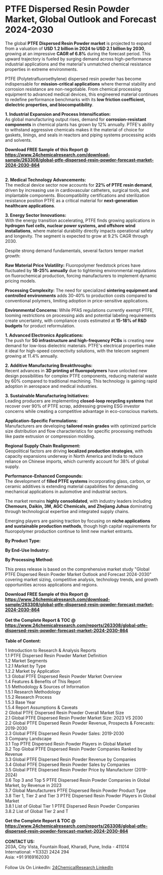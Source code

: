<h1>PTFE Dispersed Resin Powder Market, Global Outlook and Forecast 2024-2030</h1><p>The global <strong>PTFE Dispersed Resin Powder market</strong> is projected to expand from a valuation of <strong>USD 1.2 billion in 2024 to USD 2.1 billion by 2030</strong>, growing at an impressive <strong>CAGR of 6.8%</strong> during the forecast period. This upward trajectory is fueled by surging demand across high-performance industrial applications and the material's unmatched chemical resistance properties in extreme environments.</p><p>PTFE (Polytetrafluoroethylene) dispersed resin powder has become indispensable for <strong>mission-critical applications</strong> where thermal stability and corrosion resistance are non-negotiable. From chemical processing equipment to advanced medical devices, this engineered material continues to redefine performance benchmarks with its <strong>low friction coefficient, dielectric properties, and biocompatibility</strong>.</p><p><strong>1. Industrial Expansion and Process Intensification:</strong><br>
As global manufacturing output rises, demand for <strong>corrosion-resistant components</strong> in chemical plants has grown by 12% annually. PTFE's ability to withstand aggressive chemicals makes it the material of choice for gaskets, linings, and seals in reactors and piping systems processing acids and solvents.</p><div><b>Download FREE Sample of this Report @ 
            <a href="https://www.24chemicalresearch.com/download-sample/263308/global-ptfe-dispersed-resin-powder-forecast-market-2024-2030-864">
            https://www.24chemicalresearch.com/download-sample/263308/global-ptfe-dispersed-resin-powder-forecast-market-2024-2030-864</a></b></div><br><p><strong>2. Medical Technology Advancements:</strong><br>
The medical device sector now accounts for <strong>22% of PTFE resin demand</strong>, driven by increasing use in cardiovascular catheters, surgical tools, and implantable components. Biocompatibility certifications and sterilization resistance position PTFE as a critical material for <strong>next-generation healthcare applications</strong>.</p><p><strong>3. Energy Sector Innovations:</strong><br>
With the energy transition accelerating, PTFE finds growing applications in <strong>hydrogen fuel cells, nuclear power systems, and offshore wind installations</strong>, where material durability directly impacts operational safety and longevity. The segment is expected to grow at 9.2% CAGR through 2030.</p><p>Despite strong demand fundamentals, several factors temper market growth:</p><p><strong>Raw Material Price Volatility:</strong> Fluoropolymer feedstock prices have fluctuated by <strong>18-25% annually</strong> due to tightening environmental regulations on fluorochemical production, forcing manufacturers to implement dynamic pricing models.</p><p><strong>Processing Complexity:</strong> The need for specialized <strong>sintering equipment and controlled environments</strong> adds 30-40% to production costs compared to conventional polymers, limiting adoption in price-sensitive applications.</p><p><strong>Environmental Concerns:</strong> While PFAS regulations currently exempt PTFE, looming restrictions on processing aids and potential labeling requirements create uncertainty, with compliance costs estimated at <strong>15-18% of R&amp;D budgets</strong> for product reformulation.</p><p><strong>1. Advanced Electronics Applications:</strong><br>
The push for <strong>5G infrastructure and high-frequency PCBs</strong> is creating new demand for low-loss dielectric materials. PTFE's electrical properties make it ideal for high-speed connectivity solutions, with the telecom segment growing at 11.4% annually.</p><p><strong>2. Additive Manufacturing Breakthroughs:</strong><br>
Recent advances in <strong>3D printing of fluoropolymers</strong> have unlocked new design possibilities for complex PTFE components, reducing material waste by 60% compared to traditional machining. This technology is gaining rapid adoption in aerospace and medical industries.</p><p><strong>3. Sustainable Manufacturing Initiatives:</strong><br>
Leading producers are implementing <strong>closed-loop recycling systems</strong> that recover over 90% of PTFE scrap, addressing growing ESG investor concerns while creating a competitive advantage in eco-conscious markets.</p><p><strong>Application-Specific Formulations:</strong><br>
	Manufacturers are developing <strong>tailored resin grades</strong> with optimized particle size distribution and flow characteristics for specific processing methods like paste extrusion or compression molding.</p><p><strong>Regional Supply Chain Realignment:</strong><br>
	Geopolitical factors are driving <strong>localized production strategies</strong>, with capacity expansions underway in North America and India to reduce reliance on Chinese imports, which currently account for 38% of global supply.</p><p><strong>Performance-Enhanced Compounds:</strong><br>
	The development of <strong>filled PTFE systems</strong> incorporating glass, carbon, or ceramic additives is extending material capabilities for demanding mechanical applications in automotive and industrial sectors.</p><p>The market remains <strong>highly consolidated</strong>, with industry leaders including <strong>Chemours, Daikin, 3M, AGC Chemicals, and Zhejiang Juhua</strong> dominating through technological expertise and integrated supply chains.</p><p>Emerging players are gaining traction by focusing on <strong>niche applications and sustainable production methods</strong>, though high capital requirements for fluoropolymer production continue to limit new market entrants.</p><p><strong>By Product Type:</strong></p><p><strong>By End-Use Industry:</strong></p><p><strong>By Processing Method:</strong></p><p>This press release is based on the comprehensive market study "Global PTFE Dispersed Resin Powder Market Outlook and Forecast 2024-2030" covering market sizing, competitive analysis, technology trends, and growth opportunities across applications and regions.</p><div><b>Download FREE Sample of this Report @ 
            <a href="https://www.24chemicalresearch.com/download-sample/263308/global-ptfe-dispersed-resin-powder-forecast-market-2024-2030-864">
            https://www.24chemicalresearch.com/download-sample/263308/global-ptfe-dispersed-resin-powder-forecast-market-2024-2030-864</a></b></div><br><div><b>Get the Complete Report & TOC @ 
            <a href="https://www.24chemicalresearch.com/reports/263308/global-ptfe-dispersed-resin-powder-forecast-market-2024-2030-864">
            https://www.24chemicalresearch.com/reports/263308/global-ptfe-dispersed-resin-powder-forecast-market-2024-2030-864</a></b></div><br>
            <b>Table of Content:</b><p>1 Introduction to Research & Analysis Reports<br />
    1.1 PTFE Dispersed Resin Powder Market Definition<br />
    1.2 Market Segments<br />
        1.2.1 Market by Type<br />
        1.2.2 Market by Application<br />
    1.3 Global PTFE Dispersed Resin Powder Market Overview<br />
    1.4 Features & Benefits of This Report<br />
    1.5 Methodology & Sources of Information<br />
        1.5.1 Research Methodology<br />
        1.5.2 Research Process<br />
        1.5.3 Base Year<br />
        1.5.4 Report Assumptions & Caveats<br />
2 Global PTFE Dispersed Resin Powder Overall Market Size<br />
    2.1 Global PTFE Dispersed Resin Powder Market Size: 2023 VS 2030<br />
    2.2 Global PTFE Dispersed Resin Powder Revenue, Prospects & Forecasts: 2019-2030<br />
    2.3 Global PTFE Dispersed Resin Powder Sales: 2019-2030<br />
3 Company Landscape<br />
    3.1 Top PTFE Dispersed Resin Powder Players in Global Market<br />
    3.2 Top Global PTFE Dispersed Resin Powder Companies Ranked by Revenue<br />
    3.3 Global PTFE Dispersed Resin Powder Revenue by Companies<br />
    3.4 Global PTFE Dispersed Resin Powder Sales by Companies<br />
    3.5 Global PTFE Dispersed Resin Powder Price by Manufacturer (2019-2024)<br />
    3.6 Top 3 and Top 5 PTFE Dispersed Resin Powder Companies in Global Market, by Revenue in 2023<br />
    3.7 Global Manufacturers PTFE Dispersed Resin Powder Product Type<br />
    3.8 Tier 1, Tier 2 and Tier 3 PTFE Dispersed Resin Powder Players in Global Market<br />
        3.8.1 List of Global Tier 1 PTFE Dispersed Resin Powder Companies<br />
        3.8.2 List of Global Tier 2 and T</p><div><b>Get the Complete Report & TOC @ 
            <a href="https://www.24chemicalresearch.com/reports/263308/global-ptfe-dispersed-resin-powder-forecast-market-2024-2030-864">
            https://www.24chemicalresearch.com/reports/263308/global-ptfe-dispersed-resin-powder-forecast-market-2024-2030-864</a></b></div><br><b>CONTACT US:</b><br>
            203A, City Vista, Fountain Road, Kharadi, Pune, India - 411014<br>
            International: +1(332) 2424 294<br>
            Asia: +91 9169162030 <br><br>
            Follow Us On LinkedIn: <a href="https://www.linkedin.com/company/24chemicalresearch/">24ChemicalResearch LinkedIn</a>